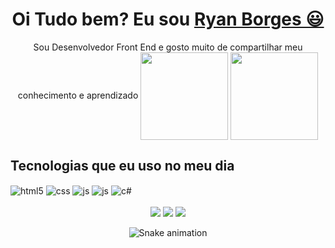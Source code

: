 <div>
  
  <h1 align="center">
    Oi Tudo bem? Eu sou  
    <a href="https://www.linkedin.com/in/ryan-borges-62b242241/">Ryan Borges 😃️</a>
  </h1>
  
  <p align="center">
    Sou Desenvolvedor Front End e gosto muito de compartilhar meu conhecimento e aprendizado 

<img height="140em" align="center" src="https://github-readme-stats.vercel.app/api?username=RyanBorges&show_icons=true&theme=midnight-purple&include_all_commits=true&count_private=true" />
  <img height="140em" align="center" src="https://github-readme-stats.vercel.app/api/top-langs/?username=RyanBorges1591&layout=compact&langs_count=16&theme=midnight-purple" />
    
## Tecnologias que eu uso no meu dia

<div style="display: inline_block">
  <img align="center" alt="html5" src="https://img.shields.io/badge/HTML5-E34F26?style=for-the-badge&logo=html5&logoColor=white" />
  <img align="center" alt="css" src="https://img.shields.io/badge/CSS3-1572B6?style=for-the-badge&logo=css3&logoColor=white" />
  <img align="center" alt="js" src="https://img.shields.io/badge/JavaScript-F7DF1E?style=for-the-badge&logo=javascript&logoColor=black" />
  <img align="center" alt="js" src="https://img.shields.io/badge/JavaScript-F7DF1E?style=for-the-badge&logo=javascript&logoColor=black" />
  <img align="center" alt="c#" src="https://img.shields.io/badge/C%23-239120?style=for-the-badge&logo=c-sharp&logoColor=Black" />
 
</div><br/>


<div align="center">
  <a href="https://www.instagram.com/ryanborges_18/" target="_blank"><img src="https://img.shields.io/badge/-Instagram-%23E4405F?style=for-the-badge&logo=instagram&logoColor=white" target="_blank"></a>
  <a href="https://www.linkedin.com/in/ryan-borges-62b242241/o/" target="_blank"><img src="https://img.shields.io/badge/-LinkedIn-%230077B5?style=for-the-badge&logo=linkedin&logoColor=white" target="_blank"></a> 
  <a href="mailto:Kalach1591@gmail.com"><img src="https://img.shields.io/badge/-Gmail-%23333?style=for-the-badge&logo=gmail&logoColor=white" target="_blank"></a>
</div>

<div align="center">

  ![Snake animation](https://github.com/danielbped/danielbped/blob/output/github-contribution-grid-snake.svg)
  
</div>

<div align="center">
 
